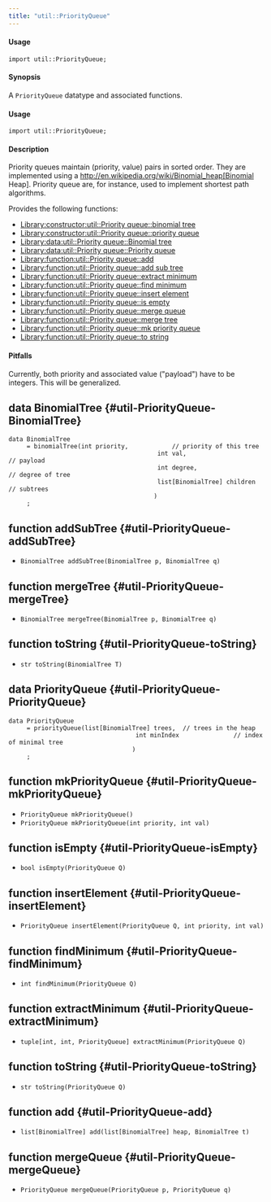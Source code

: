 ```yaml
---
title: "util::PriorityQueue"
---
```


#### Usage

`import util::PriorityQueue;`



#### Synopsis

A `PriorityQueue` datatype and associated functions.

#### Usage

`import util::PriorityQueue;`

#### Description

Priority queues maintain (priority, value) pairs in sorted order. They are implemented using a
http://en.wikipedia.org/wiki/Binomial_heap[Binomial Heap]. Priority queue are, for instance, used to implement shortest path algorithms.

Provides the following functions:
* [Library:constructor:util::Priority queue::binomial tree](../../Library/util/PriorityQueue#util::PriorityQueue-binomialTree)
* [Library:constructor:util::Priority queue::priority queue](../../Library/util/PriorityQueue#util::PriorityQueue-priorityQueue)
* [Library:data:util::Priority queue::Binomial tree](../../Library/util/PriorityQueue#util::PriorityQueue-BinomialTree)
* [Library:data:util::Priority queue::Priority queue](../../Library/util/PriorityQueue#util::PriorityQueue-PriorityQueue)
* [Library:function:util::Priority queue::add](../../Library/util/PriorityQueue#util::PriorityQueue-add)
* [Library:function:util::Priority queue::add sub tree](../../Library/util/PriorityQueue#util::PriorityQueue-addSubTree)
* [Library:function:util::Priority queue::extract minimum](../../Library/util/PriorityQueue#util::PriorityQueue-extractMinimum)
* [Library:function:util::Priority queue::find minimum](../../Library/util/PriorityQueue#util::PriorityQueue-findMinimum)
* [Library:function:util::Priority queue::insert element](../../Library/util/PriorityQueue#util::PriorityQueue-insertElement)
* [Library:function:util::Priority queue::is empty](../../Library/util/PriorityQueue#util::PriorityQueue-isEmpty)
* [Library:function:util::Priority queue::merge queue](../../Library/util/PriorityQueue#util::PriorityQueue-mergeQueue)
* [Library:function:util::Priority queue::merge tree](../../Library/util/PriorityQueue#util::PriorityQueue-mergeTree)
* [Library:function:util::Priority queue::mk priority queue](../../Library/util/PriorityQueue#util::PriorityQueue-mkPriorityQueue)
* [Library:function:util::Priority queue::to string](../../Library/util/PriorityQueue#util::PriorityQueue-toString)

#### Pitfalls

Currently, both priority and associated value ("payload") have to be integers. This will be generalized.


## data BinomialTree {#util-PriorityQueue-BinomialTree}

```rascal
data BinomialTree  
     = binomialTree(int priority,            // priority of this tree
                                         int val,                     // payload
                                         int degree,                  // degree of tree
                                         list[BinomialTree] children  // subtrees
                                        )
     ;
```

## function addSubTree {#util-PriorityQueue-addSubTree}

* ``BinomialTree addSubTree(BinomialTree p, BinomialTree q)``

## function mergeTree {#util-PriorityQueue-mergeTree}

* ``BinomialTree mergeTree(BinomialTree p, BinomialTree q)``

## function toString {#util-PriorityQueue-toString}

* ``str toString(BinomialTree T)``

## data PriorityQueue {#util-PriorityQueue-PriorityQueue}

```rascal
data PriorityQueue  
     = priorityQueue(list[BinomialTree] trees,  // trees in the heap
                                   int minIndex               // index of minimal tree
                                  )
     ;
```

## function mkPriorityQueue {#util-PriorityQueue-mkPriorityQueue}

* ``PriorityQueue mkPriorityQueue()``
* ``PriorityQueue mkPriorityQueue(int priority, int val)``

## function isEmpty {#util-PriorityQueue-isEmpty}

* ``bool isEmpty(PriorityQueue Q)``

## function insertElement {#util-PriorityQueue-insertElement}

* ``PriorityQueue insertElement(PriorityQueue Q, int priority, int val)``

## function findMinimum {#util-PriorityQueue-findMinimum}

* ``int findMinimum(PriorityQueue Q)``

## function extractMinimum {#util-PriorityQueue-extractMinimum}

* ``tuple[int, int, PriorityQueue] extractMinimum(PriorityQueue Q)``

## function toString {#util-PriorityQueue-toString}

* ``str toString(PriorityQueue Q)``

## function add {#util-PriorityQueue-add}

* ``list[BinomialTree] add(list[BinomialTree] heap, BinomialTree t)``

## function mergeQueue {#util-PriorityQueue-mergeQueue}

* ``PriorityQueue mergeQueue(PriorityQueue p, PriorityQueue q)``

